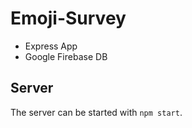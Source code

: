 # Emoji-Survey

- Express App
- Google Firebase DB

## Server
The server can be started with `npm start`.
